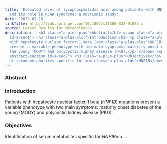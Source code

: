 ```yaml
---
title: 'Elevated level of lysophosphatidic acid among patients with HNF1B mutations
  and its role in RCAD syndrome: a multiomic study'
date: '2022-02-18'
linkTitle: http://link.springer.com/10.1007/s11306-022-01873-z
source: Latest Results for Metabolomics
description: ' <h3 class="a-plus-plus">Abstract</h3> <span class="a-plus-plus abstract-section
  id-a-sec1"> <h3 class="a-plus-plus">Introduction</h3> <p class="a-plus-plus">Patients
  with hepatocyte nuclear factor-1 beta (<em class="a-plus-plus">HNF1B</em>) mutations
  present a variable phenotype with two main symptoms: maturity onset diabetes of
  the young (MODY) and polycystic kidney disease (PKD).</p> </span> <span class="a-plus-plus
  abstract-section id-a-sec2"> <h3 class="a-plus-plus">Objectives</h3> <p class="a-plus-plus">Identification
  of serum metabolites specific for <em class="a-plus-plus">HNF1B</em>mu ...'
---
```

 <h3 class="a-plus-plus">Abstract</h3> <span class="a-plus-plus abstract-section id-a-sec1"> <h3 class="a-plus-plus">Introduction</h3> <p class="a-plus-plus">Patients with hepatocyte nuclear factor-1 beta (<em class="a-plus-plus">HNF1B</em>) mutations present a variable phenotype with two main symptoms: maturity onset diabetes of the young (MODY) and polycystic kidney disease (PKD).</p> </span> <span class="a-plus-plus abstract-section id-a-sec2"> <h3 class="a-plus-plus">Objectives</h3> <p class="a-plus-plus">Identification of serum metabolites specific for <em class="a-plus-plus">HNF1B</em>mu ...